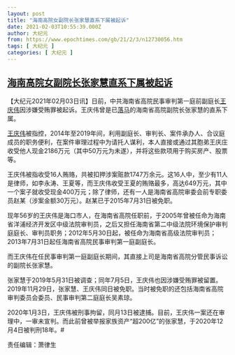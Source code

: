```yaml
---
layout: post
title: "海南高院女副院长张家慧直系下属被起诉"
date: 2021-02-03T10:55:39.000Z
author: 大纪元
from: https://www.epochtimes.com/gb/21/2/3/n12730056.htm
tags: [ 大纪元 ]
categories: [ 大纪元 ]
---
```

<!--1612349739000-->
[海南高院女副院长张家慧直系下属被起诉](https://www.epochtimes.com/gb/21/2/3/n12730056.htm)
------

<div>
<p>【大纪元2021年02月03日讯】日前，中共海南省高院民事审判第一庭前副庭长<a href="https://www.epochtimes.com/gb/tag/%E7%8E%8B%E5%BA%86%E4%BC%9F.html">王庆伟</a>因涉嫌受贿罪被起诉。王庆伟曾是已<a href="https://www.epochtimes.com/gb/tag/%E8%90%BD%E9%A9%AC.html">落马</a>的海南省高院副院长张家慧的直系下属。</p><p><a href="https://www.epochtimes.com/gb/tag/%E7%8E%8B%E5%BA%86%E4%BC%9F.html">王庆伟</a>被指控，2014年至2019年间，利用副庭长、审判长、案件承办人、合议庭成员的职务便利，在案件审理过程中为请托人谋利，本人直接或通过其胞弟王庆庄收受他人现金2186万元（其中50万元为未遂），并将这些款项用于购买房产、股票等。</p><p>王庆伟被指收受16人贿赂，共被扣押涉案赃款1747万余元。这16人中，至少有11人是律师，如李永涛、王夏等，而王庆伟收受王夏的贿赂最多，高达649万元，其中一个案子就收受现金400万元；除了律师，还有一人是海南省高院审委会前专职委员赵某（涉案金额30万元）。赵某已于2015年7月31日被免职。</p><p>现年56岁的王庆伟是海口市人，在海南省高院任职前，于2005年曾被任命为海南省洋浦经济开发区中级法院审判员，之后又担任海南省第二中级法院环境保护审判庭庭长、审判员职务；2012年5月30日起，被任命为海南省高级法院审判员；2013年7月31日起任海南省高院民事审判第一庭副庭长。</p><p>而王庆伟在任民事审判第一庭副庭长期间，其直接上司是海南省高院分管民事诉讼的副院长张家慧。</p><p>张家慧于2019年5月31日被调查；同年7月5日，王庆伟也因涉嫌受贿罪被留置。2019年11月29日，张家慧、王庆伟同日被免职。当时被免职的还包括海南省高院审判委员会委员、民事审判第二庭庭长吴素琼。</p><p>2020年1月3日，王庆伟被刑事拘留，同月13日被逮捕。目前，王庆伟一案还在审理中，一审未宣判。而此前曾被举报家族资产“超200亿”的张家慧，于2020年12月4日被判刑18年。#</p><p>责任编辑：萧律生</p>
</div>
